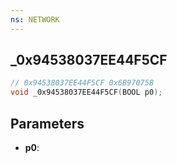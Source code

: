 ```yaml
---
ns: NETWORK
---
```

## _0x94538037EE44F5CF

```c
// 0x94538037EE44F5CF 0x6B97075B
void _0x94538037EE44F5CF(BOOL p0);
```


## Parameters
* **p0**: 

